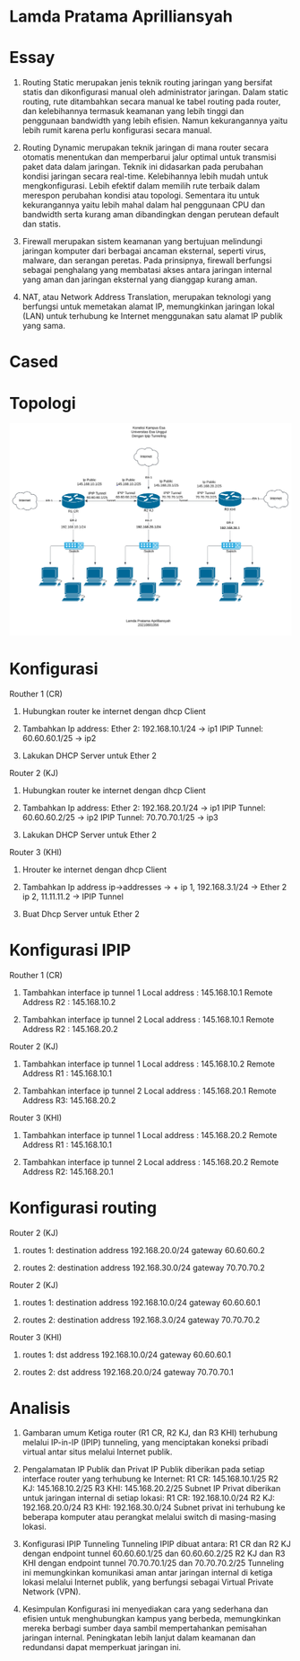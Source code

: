 # Lamda Pratama Aprilliansyah

# Essay
1. Routing Static merupakan jenis teknik routing jaringan yang bersifat statis dan dikonfigurasi manual oleh administrator jaringan. Dalam static routing, rute ditambahkan secara manual ke tabel routing pada router, dan kelebihannya termasuk keamanan yang lebih tinggi dan penggunaan bandwidth yang lebih efisien. Namun kekurangannya yaitu lebih rumit karena perlu konfigurasi secara manual.

2. Routing Dynamic merupakan teknik jaringan di mana router secara otomatis menentukan dan memperbarui jalur optimal untuk transmisi paket data dalam jaringan. Teknik ini didasarkan pada perubahan kondisi jaringan secara real-time. Kelebihannya lebih mudah untuk mengkonfigurasi. Lebih efektif dalam memilih rute terbaik dalam merespon perubahan kondisi atau topologi. Sementara itu untuk kekurangannya yaitu lebih mahal dalam hal penggunaan CPU dan bandwidth serta kurang aman dibandingkan dengan perutean default dan statis.

3. Firewall merupakan sistem keamanan yang bertujuan melindungi jaringan komputer dari berbagai ancaman eksternal, seperti virus, malware, dan serangan peretas. Pada prinsipnya, firewall berfungsi sebagai penghalang yang membatasi akses antara jaringan internal yang aman dan jaringan eksternal yang dianggap kurang aman.

4. NAT, atau Network Address Translation, merupakan teknologi yang berfungsi untuk memetakan alamat IP, memungkinkan jaringan lokal (LAN) untuk terhubung ke Internet menggunakan satu alamat IP publik yang sama.

# Cased

# Topologi
![Topologi](Cased_Topologi.svg)

# Konfigurasi
Routher 1 (CR)
1. Hubungkan router ke internet dengan dhcp Client

2. Tambahkan Ip address:
   Ether 2: 192.168.10.1/24 -> ip1
   IPIP Tunnel: 60.60.60.1/25 -> ip2

3. Lakukan DHCP Server untuk Ether 2

Router 2 (KJ)
1. Hubungkan router ke internet dengan dhcp Client

2. Tambahkan Ip address:
   Ether 2: 192.168.20.1/24 -> ip1
   IPIP Tunnel: 60.60.60.2/25 -> ip2
   IPIP Tunnel: 70.70.70.1/25 -> ip3

3. Lakukan DHCP Server untuk Ether 2

Router 3 (KHI) 

1. Hrouter ke internet dengan dhcp Client

2. Tambahkan Ip address
   ip->addresses -> +
   ip 1, 192.168.3.1/24 -> Ether 2
   ip 2, 11.11.11.2 -> IPIP Tunnel

3. Buat Dhcp Server untuk Ether 2

# Konfigurasi IPIP

Routher 1 (CR)
1. Tambahkan interface ip tunnel 1
Local address : 145.168.10.1
Remote Address R2 : 145.168.10.2

2. Tambahkan interface ip tunnel 2
Local address : 145.168.10.1
Remote Address R2 : 145.168.20.2

Router 2 (KJ)
1. Tambahkan interface ip tunnel 1
Local address : 145.168.10.2
Remote Address R1 : 145.168.10.1

2. Tambahkan interface ip tunnel 2
Local address : 145.168.20.1
Remote Address R3: 145.168.20.2

Router 3 (KHI) 
1. Tambahkan interface ip tunnel 1
Local address : 145.168.20.2
Remote Address R1 : 145.168.10.1

2. Tambahkan interface ip tunnel 2
Local address : 145.168.20.2
Remote Address R2: 145.168.20.1

# Konfigurasi routing

Router 2 (KJ)

1. routes 1:
destination address 192.168.20.0/24
gateway 60.60.60.2

2. routes 2:
destination address 192.168.30.0/24
gateway 70.70.70.2

Router 2 (KJ)

1. routes 1:
destination address 192.168.10.0/24
gateway 60.60.60.1

2. routes 2:
destination address 192.168.3.0/24
gateway 70.70.70.2

Router 3 (KHI)

1. routes 1:
dst address 192.168.10.0/24
gateway 60.60.60.1

2. routes 2:
dst address 192.168.20.0/24
gateway 70.70.70.1

# Analisis
1. Gambaran umum 
Ketiga router (R1 CR, R2 KJ, dan R3 KHI) terhubung melalui IP-in-IP (IPIP) tunneling, yang menciptakan koneksi pribadi virtual antar situs melalui Internet publik.

2.  Pengalamatan IP Publik dan Privat
IP Publik diberikan pada setiap interface router yang terhubung ke Internet:
R1 CR: 145.168.10.1/25
R2 KJ: 145.168.10.2/25
R3 KHI: 145.168.20.2/25
Subnet IP Privat diberikan untuk jaringan internal di setiap lokasi:
R1 CR: 192.168.10.0/24
R2 KJ: 192.168.20.0/24
R3 KHI: 192.168.30.0/24
Subnet privat ini terhubung ke beberapa komputer atau perangkat melalui switch di masing-masing lokasi.

3. Konfigurasi IPIP Tunneling
Tunneling IPIP dibuat antara:
R1 CR dan R2 KJ dengan endpoint tunnel 60.60.60.1/25 dan 60.60.60.2/25
R2 KJ dan R3 KHI dengan endpoint tunnel 70.70.70.1/25 dan 70.70.70.2/25
Tunneling ini memungkinkan komunikasi aman antar jaringan internal di ketiga lokasi melalui Internet publik, yang berfungsi sebagai Virtual Private Network (VPN).

4. Kesimpulan
Konfigurasi ini menyediakan cara yang sederhana dan efisien untuk menghubungkan kampus yang berbeda, memungkinkan mereka berbagi sumber daya sambil mempertahankan pemisahan jaringan internal. Peningkatan lebih lanjut dalam keamanan dan redundansi dapat memperkuat jaringan ini.
